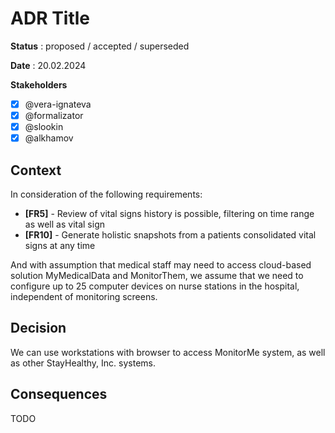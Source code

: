 # ADR Title

**Status** : proposed / accepted / superseded

**Date** : 20.02.2024

**Stakeholders**

- [x] @vera-ignateva
- [x] @formalizator
- [x] @slookin
- [x] @alkhamov

## Context

In consideration of the following requirements:

- **[FR5]** - Review of vital signs history is possible, filtering on time range as well as vital sign
- **[FR10]** - Generate holistic snapshots from a patients consolidated vital signs at any time

And with assumption that medical staff may need to access cloud-based solution MyMedicalData and MonitorThem, 
we assume that we need to configure up to 25 computer devices on nurse stations in the hospital, independent of monitoring screens.

## Decision

We can use workstations with browser to access MonitorMe system, as well as other StayHealthy, Inc. systems.

## Consequences

TODO
